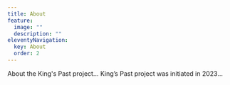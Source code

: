 ```yaml
---
title: About
feature:
  image: ""
  description: ""
eleventyNavigation:
  key: About
  order: 2
---
```


About the King's Past project...
King’s Past project was initiated in 2023...
